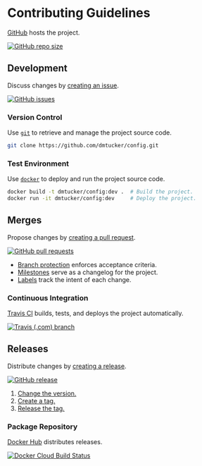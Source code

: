 # Contributing Guidelines

[GitHub](https://github.com/) hosts the project.

[![GitHub repo size](https://img.shields.io/github/repo-size/dmtucker/config.svg)](https://github.com/dmtucker/config)

## Development

Discuss changes by [creating an issue](https://help.github.com/articles/creating-an-issue).

[![GitHub issues](https://img.shields.io/github/issues/dmtucker/config.svg)](https://github.com/dmtucker/config/issues)

### Version Control

Use [`git`](https://git-scm.com/doc) to retrieve and manage the project source code.

``` sh
git clone https://github.com/dmtucker/config.git
```

### Test Environment

Use [`docker`](https://docs.docker.com/) to deploy and run the project source code.

``` sh
docker build -t dmtucker/config:dev .  # Build the project.
docker run -it dmtucker/config:dev     # Deploy the project.
```

## Merges

Propose changes by [creating a pull request](https://help.github.com/articles/creating-a-pull-request/).

[![GitHub pull requests](https://img.shields.io/github/issues-pr/dmtucker/config.svg)](https://github.com/dmtucker/config/pulls)

- [Branch protection](https://help.github.com/articles/about-protected-branches/) enforces acceptance criteria.
- [Milestones](https://help.github.com/en/articles/about-milestones) serve as a changelog for the project.
- [Labels](https://help.github.com/en/articles/about-labels) track the intent of each change.

### Continuous Integration

[Travis CI](https://travis-ci.com/) builds, tests, and deploys the project automatically.

[![Travis (.com) branch](https://img.shields.io/travis/com/dmtucker/config/master.svg)](https://travis-ci.com/dmtucker/config)

## Releases

Distribute changes by [creating a release](https://help.github.com/en/articles/creating-releases).

[![GitHub release](https://img.shields.io/github/release/dmtucker/config.svg)](https://github.com/dmtucker/config/releases)

1. [Change the version.](http://semver.org/)
2. [Create a tag.](https://git-scm.com/book/en/v2/Git-Basics-Tagging)
3. [Release the tag.](https://help.github.com/en/articles/creating-releases)

### Package Repository

[Docker Hub](https://hub.docker.com/) distributes releases.

[![Docker Cloud Build Status](https://img.shields.io/docker/cloud/build/dmtucker/config.svg)](https://cloud.docker.com/repository/docker/dmtucker/config)
